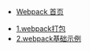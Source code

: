 <!-- docs/_sidebar.md -->

* [Webpack 首页](webpack/README.md "Webpack 首页")
<!-- * [指南](zh-cn/guide) -->
* [1.webpack打包](webpack/1.webpack%E6%89%93%E5%8C%85.md "1.webpack打包")
* [2.webpack基础示例](webpack/2.webpack%E5%9F%BA%E7%A1%80%E7%A4%BA%E4%BE%8B.md "2.webpack基础示例")

